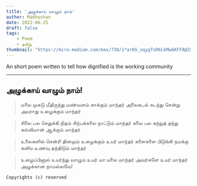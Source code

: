 ```yaml
---
title: 'அழுக்காய் வாழும் நாம்'
author: Madhushan
date: 2022-06-25
draft: false
tags:
    - Poem
    - தமிழ்
thumbnail: "https://miro.medium.com/max/738/1*arKG_oqygTsR6LkMwGKFFA@2x.jpeg"
---
```


An short poem written to tell how dignified is the working community 

---------
## அழுக்காய் வாழும் நாம்!
>மலை முகடு மீதிருந்து
மண்வளம் காக்கும் மாந்தர்
அலைகடல் கடந்து சென்று
அயராது உழைக்கும் மாந்தர்

>சிலை பல செதுக்கி நிதம்
சிற்பக்கலை நாட்டும் மாந்தர்
கலை பல கற்றுத் தந்து
கல்விமான் ஆக்கும் மாந்தர்

>உலைகளில் சென்ரி தினமும்
உழைக்கும் உயர் மாந்தர்
களைகளை பிடுங்கி நமக்கு
கனிய உணவு தந்திடும் மாந்தர்

>உழைப்பினால் உயர்ந்து வாழும் 
உயர் மா மலை மாந்தர்
அவர்களே உயர் மாந்தர்
அழுக்கான நாமல்லவே!

    Copyrights (c) reserved